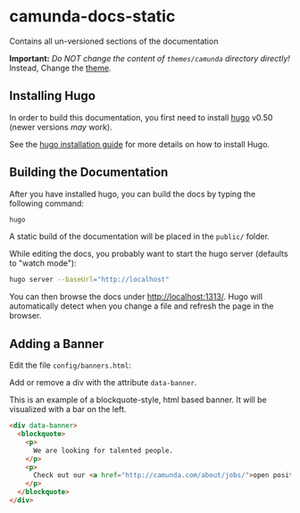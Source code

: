 # camunda-docs-static

Contains all un-versioned sections of the documentation

**Important:** _Do NOT change the content of `themes/camunda` directory directly!_ Instead, Change the [theme](//github.com/camunda/camunda-docs-theme).

## Installing Hugo

In order to build this documentation, you first need to install [hugo][hugo] v0.50 (newer versions _may_ work).

See the [hugo installation guide][hugo-installation] for more details on how to install Hugo.

## Building the Documentation

After you have installed hugo, you can build the docs by typing the following command:

```bash
hugo
```

A static build of the documentation will be placed in the `public/` folder.

While editing the docs, you probably want to start the hugo server (defaults to "watch mode"):

```bash
hugo server --baseUrl="http://localhost"
```

You can then browse the docs under [http://localhost:1313/](http://localhost:1313/).
Hugo will automatically detect when you change a file and refresh the page in the browser.

## Adding a Banner

Edit the file `config/banners.html`:

Add or remove a div with the attribute `data-banner`.

This is an example of a blockquote-style, html based banner. It will be visualized with a bar on the left.

```html
<div data-banner>
  <blockquote>
    <p>
      We are looking for talented people.
    </p>
    <p>
      Check out our <a href="http://camunda.com/about/jobs/">open positions</a>.
    </p>
  </blockquote>
</div>
```

[hugo]: http://gohugo.io/
[hugo-installation]: http://gohugo.io/overview/installing/
